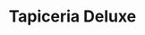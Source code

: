 ---
title: "Tapiceria Deluxe"
url: /barrios-unidos/tapiceria-deluxe/
shop: piezas de automóviles
---
